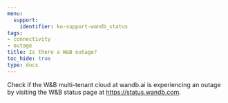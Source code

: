 ```yaml
---
menu:
  support:
    identifier: ko-support-wandb_status
tags:
- connectivity
- outage
title: Is there a W&B outage?
toc_hide: true
type: docs
---
```


Check if the W&B multi-tenant cloud at wandb.ai is experiencing an outage by visiting the W&B status page at https://status.wandb.com.